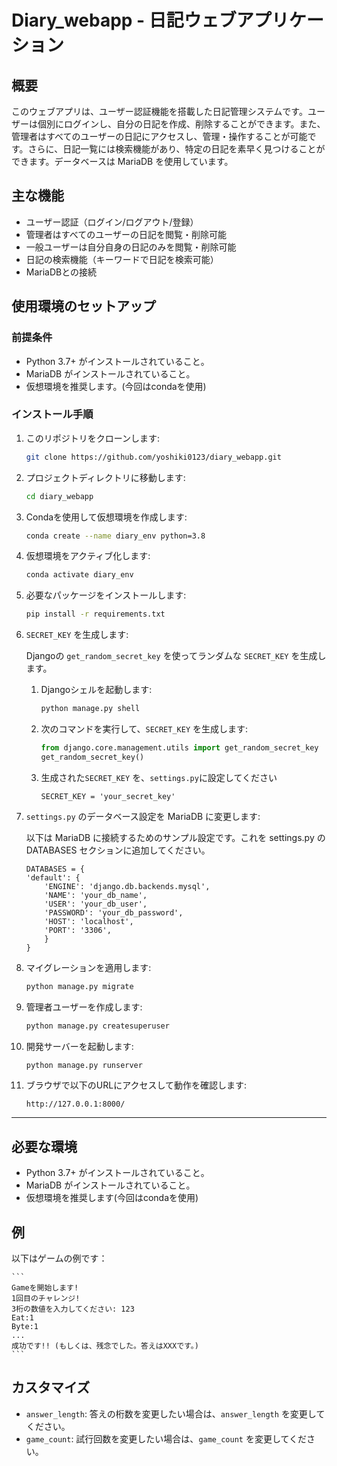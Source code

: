 # Diary_webapp - 日記ウェブアプリケーション
## 概要
このウェブアプリは、ユーザー認証機能を搭載した日記管理システムです。ユーザーは個別にログインし、自分の日記を作成、削除することができます。また、管理者はすべてのユーザーの日記にアクセスし、管理・操作することが可能です。さらに、日記一覧には検索機能があり、特定の日記を素早く見つけることができます。データベースは MariaDB を使用しています。
## 主な機能
- ユーザー認証（ログイン/ログアウト/登録）
- 管理者はすべてのユーザーの日記を閲覧・削除可能
- 一般ユーザーは自分自身の日記のみを閲覧・削除可能
- 日記の検索機能（キーワードで日記を検索可能）
- MariaDBとの接続

## 使用環境のセットアップ
### 前提条件
- Python 3.7+ がインストールされていること。
- MariaDB がインストールされていること。
- 仮想環境を推奨します。(今回はcondaを使用)
### インストール手順
1. このリポジトリをクローンします:
    ```bash
    git clone https://github.com/yoshiki0123/diary_webapp.git
    ```

2. プロジェクトディレクトリに移動します:
    ```bash
    cd diary_webapp
    ```

3. Condaを使用して仮想環境を作成します:
    ```bash
    conda create --name diary_env python=3.8
    ```

4. 仮想環境をアクティブ化します:
    ```bash
    conda activate diary_env
    ```
5. 必要なパッケージをインストールします:
    ```bash
    pip install -r requirements.txt
    ```
6. `SECRET_KEY` を生成します:

    Djangoの `get_random_secret_key` を使ってランダムな `SECRET_KEY` を生成します。

    1. Djangoシェルを起動します:
        ```bash
        python manage.py shell
        ```

    2. 次のコマンドを実行して、`SECRET_KEY` を生成します:
        ```python
        from django.core.management.utils import get_random_secret_key
        get_random_secret_key()
        ```
    3. 生成された`SECRET_KEY` を、`settings.py`に設定してください
       ```
       SECRET_KEY = 'your_secret_key'
       ```
7.  `settings.py` のデータベース設定を MariaDB に変更します:
   
    以下は MariaDB に接続するためのサンプル設定です。これを settings.py の DATABASES セクションに追加してください。
    ```
    DATABASES = {
    'default': {
        'ENGINE': 'django.db.backends.mysql',
        'NAME': 'your_db_name',
        'USER': 'your_db_user',
        'PASSWORD': 'your_db_password',
        'HOST': 'localhost',
        'PORT': '3306',  
        }
    }
    ```
9. マイグレーションを適用します:
    ```bash
    python manage.py migrate
    ```

10. 管理者ユーザーを作成します:
    ```bash
    python manage.py createsuperuser
    ```

11. 開発サーバーを起動します:
    ```bash
    python manage.py runserver
    ```

12. ブラウザで以下のURLにアクセスして動作を確認します:
    ```
    http://127.0.0.1:8000/
    ```

---

## 必要な環境
- Python 3.7+ がインストールされていること。
- MariaDB がインストールされていること。
- 仮想環境を推奨します(今回はcondaを使用)

## 例
以下はゲームの例です：

    ```
    Gameを開始します!
    1回目のチャレンジ!
    3桁の数値を入力してください: 123
    Eat:1
    Byte:1
    ...
    成功です!! (もしくは、残念でした。答えはXXXです。)
    ```

## カスタマイズ
- `answer_length`: 答えの桁数を変更したい場合は、`answer_length` を変更してください。
- `game_count`: 試行回数を変更したい場合は、`game_count` を変更してください。
